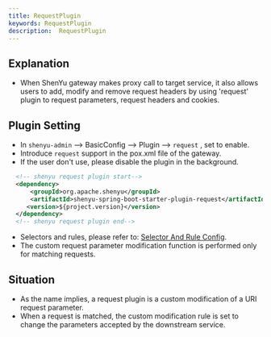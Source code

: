 ```yaml
---
title: RequestPlugin
keywords: RequestPlugin
description:  RequestPlugin
---
```


## Explanation

* When ShenYu gateway makes proxy call to target service, it also allows users to add, modify and remove request headers by using 'request' plugin to request parameters, request headers and cookies.

## Plugin Setting

* In `shenyu-admin` --> BasicConfig --> Plugin --> `request` , set to enable.
* Introduce `request` support in the pox.xml file of the gateway.
* If the user don't use, please disable the plugin in the background.

```xml
  <!-- shenyu request plugin start-->
  <dependency>
      <groupId>org.apache.shenyu</groupId>
      <artifactId>shenyu-spring-boot-starter-plugin-request</artifactId>
     <version>${project.version}</version>
  </dependency>
  <!-- shenyu request plugin end-->
```

* Selectors and rules, please refer to: [Selector And Rule Config](../selector-and-rule).
* The custom request parameter modification function is performed only for matching requests.

## Situation

* As the name implies, a request plugin is a custom modification of a URI request parameter.
* When a request is matched, the custom modification rule is set to change the parameters accepted by the downstream service.